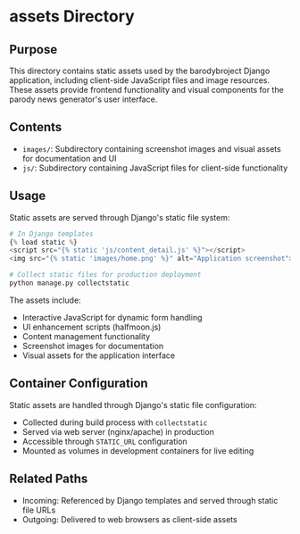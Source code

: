 
# assets Directory

## Purpose
This directory contains static assets used by the barodybroject Django application, including client-side JavaScript files and image resources. These assets provide frontend functionality and visual components for the parody news generator's user interface.

## Contents
- `images/`: Subdirectory containing screenshot images and visual assets for documentation and UI
- `js/`: Subdirectory containing JavaScript files for client-side functionality

## Usage
Static assets are served through Django's static file system:

```python
# In Django templates
{% load static %}
<script src="{% static 'js/content_detail.js' %}"></script>
<img src="{% static 'images/home.png' %}" alt="Application screenshot">
```

```bash
# Collect static files for production deployment
python manage.py collectstatic
```

The assets include:
- Interactive JavaScript for dynamic form handling
- UI enhancement scripts (halfmoon.js)
- Content management functionality
- Screenshot images for documentation
- Visual assets for the application interface

## Container Configuration
Static assets are handled through Django's static file configuration:
- Collected during build process with `collectstatic`
- Served via web server (nginx/apache) in production
- Accessible through `STATIC_URL` configuration
- Mounted as volumes in development containers for live editing

## Related Paths
- Incoming: Referenced by Django templates and served through static file URLs
- Outgoing: Delivered to web browsers as client-side assets
